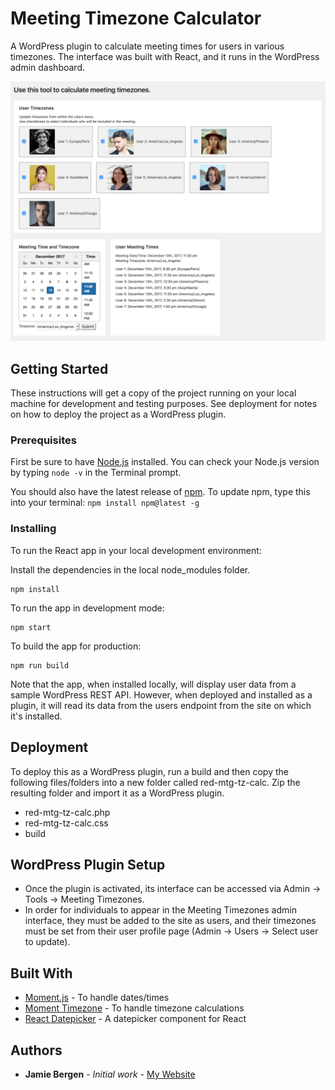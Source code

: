 # Meeting Timezone Calculator

A WordPress plugin to calculate meeting times for users in various timezones. The interface was built with React, and it runs in the WordPress admin dashboard.

![screenshot of user interface](https://github.com/jamiebergen/meeting-timezones/blob/master/mtg-tz-calc.png)

## Getting Started

These instructions will get a copy of the project running on your local machine for development and testing purposes. See deployment for notes on how to deploy the project as a WordPress plugin.

### Prerequisites

First be sure to have [Node.js](https://nodejs.org/en/) installed. You can check your Node.js version by typing `node -v` in the Terminal prompt.

You should also have the latest release of [npm](https://npmjs.org). To update npm, type this into your terminal: `npm install npm@latest -g`

### Installing

To run the React app in your local development environment:

Install the dependencies in the local node_modules folder.

```
npm install
```

To run the app in development mode:

```
npm start
```

To build the app for production:

```
npm run build
```

Note that the app, when installed locally, will display user data from a sample WordPress REST API. However, when deployed and installed as a plugin, it will read its data from the users endpoint from the site on which it's installed.

## Deployment

To deploy this as a WordPress plugin, run a build and then copy the following files/folders into a new folder called red-mtg-tz-calc. Zip the resulting folder and import it as a WordPress plugin.

* red-mtg-tz-calc.php
* red-mtg-tz-calc.css
* build

## WordPress Plugin Setup

* Once the plugin is activated, its interface can be accessed via Admin -> Tools -> Meeting Timezones.
* In order for individuals to appear in the Meeting Timezones admin interface, they must be added to the site as users, and their timezones must be set from their user profile page (Admin -> Users -> Select user to update).

## Built With

* [Moment.js](https://momentjs.com/) - To handle dates/times
* [Moment Timezone](https://momentjs.com/timezone/) - To handle timezone calculations
* [React Datepicker](https://github.com/Hacker0x01/react-datepicker) - A datepicker component for React

## Authors

* **Jamie Bergen** - *Initial work* - [My Website](https://jamiebergen.com/)
